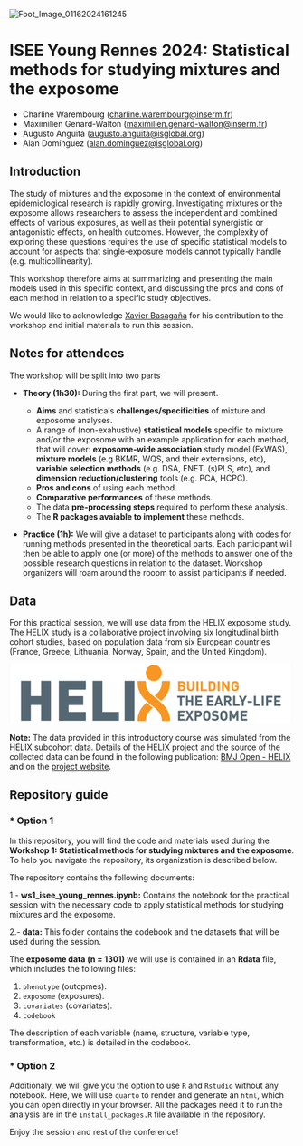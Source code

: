 
![Foot_Image_01162024161245](https://github.com/alldominguez/isee_young_rennes_ws1/assets/81332368/4c7a8183-a204-4f4d-93b9-59adc2729631)

# ISEE Young Rennes 2024: Statistical methods for studying mixtures and the exposome 

- Charline Warembourg (charline.warembourg@inserm.fr)
- Maximilien Genard-Walton (maximilien.genard-walton@inserm.fr)
- Augusto Anguita (augusto.anguita@isglobal.org)
- Alan Domínguez (alan.dominguez@isglobal.org)

## Introduction
The study of mixtures and the exposome in the context of environmental epidemiological research is rapidly
growing. Investigating mixtures or the exposome allows researchers to assess the
independent and combined effects of various exposures, as well as their potential synergistic or antagonistic
effects, on health outcomes. However, the complexity of exploring these questions requires the use of specific
statistical models to account for aspects that single-exposure models cannot typically handle (e.g.
multicollinearity). 

This workshop therefore aims at summarizing and presenting the main models used in this
specific context, and discussing the pros and cons of each method in relation to a specific study objectives.

We would like to acknowledge [Xavier Basagaña](https://www.isglobal.org/en/our-team/-/profiles/18513) for his contribution to the workshop and initial materials to run this session. 

## Notes for attendees

The workshop will be split into two parts

- **Theory (1h30):** During the first part, we will present.

  * **Aims** and statisticals **challenges/specificities** of mixture and exposome analyses.
  * A range of (non-exahustive) **statistical models** specific to mixture and/or the exposome with an example application for each method, that will cover: **exposome-wide association** study model (ExWAS), **mixture models** (e.g BKMR, WQS, and their externsions, etc), **variable selection methods** (e.g. DSA, ENET, (s)PLS, etc), and **dimension reduction/clustering** tools (e.g. PCA, HCPC).
  * **Pros and cons** of using each method.
  * **Comparative performances** of these methods.
  * The data **pre-processing steps** required to perform these analysis.
  * The **R packages avaiable to implement** these methods. 
   
- **Practice (1h):** We will give a dataset to participants along with codes for running methods presented in the theoretical parts. Each participant will then be able to apply one (or more) of the methods to answer one of the possible research questions in relation to the dataset. Workshop organizers will roam around the rooom to assist participants if needed. 

## Data
For this practical session, we will use data from the HELIX exposome study. The HELIX study is a collaborative project involving six longitudinal birth cohort studies, based on population data from six European countries (France, Greece, Lithuania, Norway, Spain, and the United Kingdom).

<img src="figures/HELIX.png" alt="HELIX logo" width="500"/> 

**Note:** The data provided in this introductory course was simulated from the HELIX subcohort data. Details of the HELIX project and the source of the collected data can be found in the following publication: [BMJ Open - HELIX](https://bmjopen.bmj.com/content/8/9/e021311) and on the [project website](https://www.projecthelix.eu/es).


## Repository guide

### * Option 1

In this repository, you will find the code and materials used during the **Workshop 1: Statistical methods for studying mixtures and the exposome**. To help you navigate the repository, its organization is described below.

The repository contains the following documents:

1.- **ws1_isee_young_rennes.ipynb:** Contains the notebook for the practical session with the necessary code to apply statistical methods for studying mixtures and the exposome.

2.- **data:** This folder contains the codebook and the datasets that will be used during the session.

The **exposome data (n = 1301)** we will use is contained in an **Rdata** file, which includes the following files:
  1. `phenotype` (outcpmes).
  2. `exposome` (exposures).
  3. `covariates` (covariates).
  4. `codebook`

The description of each variable (name, structure, variable type, transformation, etc.) is detailed in the codebook.


### * Option 2 

Additionaly, we will give you the option to use `R` and `Rstudio` without any notebook. Here, we will use `quarto` to render and generate an `html`, which you can open directly in your browser. All the packages need it to run the analysis are in the `install_packages.R` file available in the repository. 

Enjoy the session and rest of the conference! 





